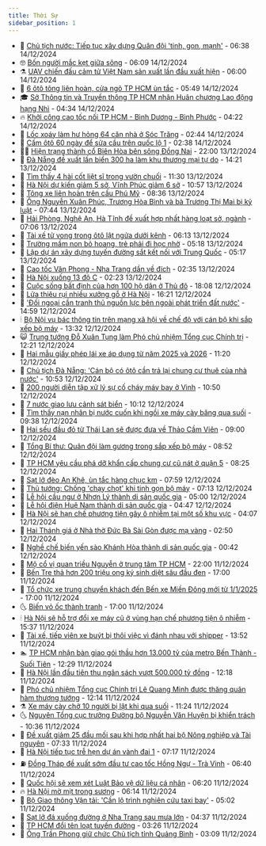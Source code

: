 ```yaml
---
title: Thời Sự
sidebar_position: 1
---
```


<!-- vnexpress-thoi-su:START -->
- 🦒 [Chủ tịch nước: Tiếp tục xây dựng Quân đội &#39;tinh, gọn, mạnh&#39;](https://vnexpress.net/chu-tich-nuoc-tiep-tuc-xay-dung-quan-doi-tinh-gon-manh-4827720.html) - 06:38 14/12/2024
- 🤓 [Bốn người mắc kẹt giữa sông](https://vnexpress.net/bon-nguoi-mac-ket-giua-song-4827806.html) - 06:09 14/12/2024
- ⚗️ [UAV chiến đấu cảm tử Việt Nam sản xuất lần đầu xuất hiện](https://vnexpress.net/uav-chien-dau-cam-tu-viet-nam-san-xuat-lan-dau-xuat-hien-4827643.html) - 06:00 14/12/2024
- 🌊 [6 ôtô tông liên hoàn, cửa ngõ TP HCM ùn tắc](https://vnexpress.net/6-oto-tong-lien-hoan-cua-ngo-tp-hcm-un-tac-4827817.html) - 05:49 14/12/2024
- 🎓 [Sở Thông tin và Truyền thông TP HCM nhận Huân chương Lao động hạng Nhì](https://vnexpress.net/so-thong-tin-va-truyen-thong-tp-hcm-nhan-huan-chuong-lao-dong-hang-nhi-4827773.html) - 04:34 14/12/2024
- 🔥 [Khởi công cao tốc nối TP HCM - Bình Dương - Bình Phước](https://vnexpress.net/khoi-cong-cao-toc-noi-tp-hcm-binh-duong-binh-phuoc-4827692.html) - 04:22 14/12/2024
- 🦏 [Lốc xoáy làm hư hỏng 64 căn nhà ở Sóc Trăng](https://vnexpress.net/loc-xoay-lam-hu-hong-64-can-nha-o-soc-trang-4827725.html) - 02:44 14/12/2024
- 👺 [Cấm ôtô 60 ngày để sửa cầu trên quốc lộ 1](https://vnexpress.net/cam-oto-60-ngay-de-sua-cau-tren-quoc-lo-1-4827558.html) - 02:38 14/12/2024
- 🧑‍🏫 [Hiện trạng thành cổ Biên Hòa bên sông Đồng Nai](https://vnexpress.net/hien-trang-thanh-co-bien-hoa-ben-song-dong-nai-vnepre-4826174.html) - 22:00 13/12/2024
- 🚦 [Đà Nẵng đề xuất lấn biển 300 ha làm khu thương mại tự do](https://vnexpress.net/da-nang-de-xuat-lan-bien-300-ha-lam-khu-thuong-mai-tu-do-4827618.html) - 14:21 13/12/2024
- 🎉 [Tìm thấy 4 hài cốt liệt sĩ trong vườn chuối](https://vnexpress.net/tim-thay-4-hai-cot-liet-si-trong-vuon-chuoi-4827525.html) - 11:30 13/12/2024
- 🦒 [Hà Nội dự kiến giảm 5 sở, Vĩnh Phúc giảm 6 sở](https://vnexpress.net/ha-noi-du-kien-giam-5-so-vinh-phuc-giam-6-so-4827571.html) - 10:57 13/12/2024
- 🤗 [Tông xe liên hoàn trên cầu Phú Mỹ](https://vnexpress.net/tong-xe-lien-hoan-tren-cau-phu-my-4827537.html) - 08:36 13/12/2024
- 💼 [Ông Nguyễn Xuân Phúc, Trương Hòa Bình và bà Trương Thị Mai bị kỷ luật](https://vnexpress.net/ong-nguyen-xuan-phuc-truong-hoa-binh-va-ba-truong-thi-mai-bi-ky-luat-4827495.html) - 07:44 13/12/2024
- 🤩 [Hải Phòng, Nghệ An, Hà Tĩnh đề xuất hợp nhất hàng loạt sở, ngành](https://vnexpress.net/hai-phong-nghe-an-ha-tinh-de-xuat-hop-nhat-hang-loat-so-nganh-4827436.html) - 07:06 13/12/2024
- 🤡 [Tài xế tử vong trong ôtô lật ngửa dưới kênh](https://vnexpress.net/tai-xe-tu-vong-trong-oto-lat-ngua-duoi-kenh-4827437.html) - 06:13 13/12/2024
- 💯 [Trường mầm non bỏ hoang, trẻ phải đi học nhờ](https://vnexpress.net/truong-mam-non-bo-hoang-tre-phai-di-hoc-nho-4827358.html) - 05:18 13/12/2024
- 👺 [Lập dự án xây dựng tuyến đường sắt kết nối với Trung Quốc](https://vnexpress.net/lap-du-an-xay-dung-tuyen-duong-sat-ket-noi-voi-trung-quoc-4827350.html) - 05:17 13/12/2024
- 🌮 [Cao tốc Vân Phong - Nha Trang dần về đích](https://vnexpress.net/cao-toc-van-phong-nha-trang-dan-ve-dich-4826151.html) - 02:35 13/12/2024
- 🥸 [Hà Nội xuống 13 độ C](https://vnexpress.net/ha-noi-xuong-13-do-c-4827262.html) - 02:23 13/12/2024
- 🐻 [Cuộc sống bất định của hơn 100 hộ dân ở Thủ đô](https://vnexpress.net/cuoc-song-bat-dinh-cua-hon-100-ho-dan-o-thu-do-4826673.html) - 18:08 12/12/2024
- 👀 [Lửa thiêu rụi nhiều xưởng gỗ ở Hà Nội](https://vnexpress.net/lua-thieu-rui-nhieu-xuong-go-o-ha-noi-4827194.html) - 16:21 12/12/2024
- 🤔 [&#39;Đối ngoại cần tranh thủ nguồn lực bên ngoài phát triển đất nước&#39;](https://vnexpress.net/doi-ngoai-can-tranh-thu-nguon-luc-ben-ngoai-phat-trien-dat-nuoc-4827177.html) - 14:59 12/12/2024
- 🕯 [Bộ Nội vụ bác thông tin trên mạng xã hội về chế độ với cán bộ khi sắp xếp bộ máy](https://vnexpress.net/bo-noi-vu-bac-thong-tin-tren-mang-xa-hoi-ve-che-do-voi-can-bo-khi-sap-xep-bo-may-4827156.html) - 13:32 12/12/2024
- 😺 [Trung tướng Đỗ Xuân Tụng làm Phó chủ nhiệm Tổng cục Chính trị](https://vnexpress.net/trung-tuong-do-xuan-tung-lam-pho-chu-nhiem-tong-cuc-chinh-tri-4827141.html) - 12:21 12/12/2024
- 🦆 [Hai mẫu giấy phép lái xe áp dụng từ năm 2025 và 2026](https://vnexpress.net/hai-mau-giay-phep-lai-xe-ap-dung-tu-nam-2025-va-2026-4827036.html) - 11:20 12/12/2024
- 🧰 [Chủ tịch Đà Nẵng: &#39;Cán bộ có ôtô cần trả lại chung cư thuê của nhà nước&#39;](https://vnexpress.net/chu-tich-da-nang-can-bo-co-oto-can-tra-lai-chung-cu-thue-cua-nha-nuoc-4827083.html) - 10:53 12/12/2024
- 🦍 [200 người diễn tập xử lý sự cố cháy máy bay ở Vinh](https://vnexpress.net/200-nguoi-dien-tap-xu-ly-su-co-chay-may-bay-o-vinh-4827099.html) - 10:50 12/12/2024
- 🧰 [7 nước giao lưu cảnh sát biển](https://vnexpress.net/7-nuoc-giao-luu-canh-sat-bien-4827086.html) - 10:12 12/12/2024
- 💃 [Tìm thấy nạn nhân bị nước cuốn khi ngồi xe máy cày băng qua suối](https://vnexpress.net/tim-thay-nan-nhan-bi-nuoc-cuon-khi-ngoi-xe-may-cay-bang-qua-suoi-4827070.html) - 09:38 12/12/2024
- 🧰 [Hai sếu đầu đỏ từ Thái Lan sẽ được đưa về Thảo Cầm Viên](https://vnexpress.net/hai-seu-dau-do-tu-thai-lan-se-duoc-dua-ve-thao-cam-vien-4826967.html) - 09:00 12/12/2024
- 🚀 [Tổng Bí thư: Quân đội làm gương trong sắp xếp bộ máy](https://vnexpress.net/tong-bi-thu-quan-doi-lam-guong-trong-sap-xep-bo-may-4826941.html) - 08:52 12/12/2024
- 🎊 [TP HCM yêu cầu phá dỡ khẩn cấp chung cư cũ nát ở quận 5](https://vnexpress.net/tp-hcm-yeu-cau-pha-do-khan-cap-chung-cu-cu-nat-o-quan-5-4827018.html) - 08:25 12/12/2024
- 🤭 [Sạt lở đèo An Khê, ùn tắc hàng chục km](https://vnexpress.net/sat-lo-deo-an-khe-un-tac-hang-chuc-km-4826878.html) - 07:59 12/12/2024
- 🤗 [Thủ tướng: Chống &#39;chạy chọt&#39; khi tinh gọn bộ máy](https://vnexpress.net/thu-tuong-chong-chay-chot-khi-tinh-gon-bo-may-4826945.html) - 07:13 12/12/2024
- 🌈 [Lễ hội cầu ngư ở Nhơn Lý thành di sản quốc gia](https://vnexpress.net/le-hoi-cau-ngu-o-nhon-ly-thanh-di-san-quoc-gia-4826807.html) - 05:00 12/12/2024
- 🦣 [Lễ hội điện Huệ Nam thành di sản quốc gia](https://vnexpress.net/le-hoi-dien-hue-nam-thanh-di-san-quoc-gia-4826890.html) - 04:47 12/12/2024
- 🎡 [Hà Nội sẽ hạn chế phương tiện gây ô nhiễm tại một số khu vực](https://vnexpress.net/ha-noi-se-han-che-phuong-tien-gay-o-nhiem-tai-mot-so-khu-vuc-4826836.html) - 04:07 12/12/2024
- 🦏 [Hai Thánh giá ở Nhà thờ Đức Bà Sài Gòn được mạ vàng](https://vnexpress.net/hai-thanh-gia-o-nha-tho-duc-ba-sai-gon-duoc-ma-vang-4826726.html) - 02:50 12/12/2024
- 🎊 [Nghề chế biến yến sào Khánh Hòa thành di sản quốc gia](https://vnexpress.net/nghe-che-bien-yen-sao-khanh-hoa-thanh-di-san-quoc-gia-4826734.html) - 00:42 12/12/2024
- 🫶 [Mộ cổ vị quan triều Nguyễn ở trung tâm TP HCM](https://vnexpress.net/mo-co-vi-quan-trieu-nguyen-o-trung-tam-tp-hcm-4826268.html) - 22:00 11/12/2024
- 🤔 [Bến Tre thả hơn 200 triệu ong ký sinh diệt sâu đầu đen](https://vnexpress.net/ben-tre-tha-hon-200-trieu-ong-ky-sinh-diet-sau-dau-den-4826694.html) - 17:00 11/12/2024
- 🤠 [Tổ chức xe trung chuyển khách đến Bến xe Miền Đông mới từ 1/1/2025](https://vnexpress.net/to-chuc-xe-trung-chuyen-khach-den-ben-xe-mien-dong-moi-tu-1-1-2025-4826656.html) - 17:00 11/12/2024
- 🌜 [Biến vỏ ốc thành tranh](https://vnexpress.net/bien-vo-oc-thanh-tranh-4826532.html) - 17:00 11/12/2024
- 🕯 [Hà Nội sẽ hỗ trợ đổi xe máy cũ ở vùng hạn chế phương tiện ô nhiễm](https://vnexpress.net/ha-noi-se-ho-tro-doi-xe-may-cu-o-vung-han-che-phuong-tien-o-nhiem-4826714.html) - 15:37 11/12/2024
- 🤔 [Tài xế, tiếp viên xe buýt bị thôi việc vì đánh nhau với shipper](https://vnexpress.net/tai-xe-tiep-vien-xe-buyt-bi-thoi-viec-vi-danh-nhau-voi-shipper-4826707.html) - 13:52 11/12/2024
- 🏊 [TP HCM nhận bàn giao gói thầu hơn 13.000 tỷ của metro Bến Thành - Suối Tiên](https://vnexpress.net/tp-hcm-nhan-ban-giao-goi-thau-hon-13-000-ty-cua-metro-ben-thanh-suoi-tien-4826696.html) - 12:29 11/12/2024
- 🌮 [Hà Nội lần đầu tiên thu ngân sách vượt 500.000 tỷ đồng](https://vnexpress.net/ha-noi-lan-dau-tien-thu-ngan-sach-vuot-500-000-ty-dong-4826668.html) - 12:18 11/12/2024
- 🫣 [Phó chủ nhiệm Tổng cục Chính trị Lê Quang Minh được thăng quân hàm thượng tướng](https://vnexpress.net/pho-chu-nhiem-tong-cuc-chinh-tri-le-quang-minh-duoc-thang-quan-ham-thuong-tuong-4826690.html) - 12:14 11/12/2024
- ⚗️ [Xe máy cày chở 10 người bị lật khi qua suối](https://vnexpress.net/xe-may-cay-cho-10-nguoi-bi-lat-khi-qua-suoi-4826676.html) - 11:24 11/12/2024
- 🌜 [Nguyên Tổng cục trưởng Đường bộ Nguyễn Văn Huyện bị khiển trách](https://vnexpress.net/nguyen-tong-cuc-truong-duong-bo-nguyen-van-huyen-bi-khien-trach-4826663.html) - 10:36 11/12/2024
- 🌁 [Đề xuất giảm 25 đầu mối sau khi hợp nhất hai bộ Nông nghiệp và Tài nguyên](https://vnexpress.net/de-xuat-giam-25-dau-moi-sau-khi-hop-nhat-hai-bo-nong-nghiep-va-tai-nguyen-4826534.html) - 07:33 11/12/2024
- 🐲 [Hà Nội tiếp tục trễ hẹn dự án vành đai 1](https://vnexpress.net/ha-noi-tiep-tuc-tre-hen-du-an-vanh-dai-1-4826454.html) - 07:17 11/12/2024
- ⛽️ [Đồng Tháp đề xuất sớm đầu tư cao tốc Hồng Ngự - Trà Vinh](https://vnexpress.net/dong-thap-de-xuat-som-dau-tu-cao-toc-hong-ngu-tra-vinh-4826493.html) - 06:40 11/12/2024
- 🗽 [Quốc hội sẽ xem xét Luật Bảo vệ dữ liệu cá nhân](https://vnexpress.net/quoc-hoi-se-xem-xet-luat-bao-ve-du-lieu-ca-nhan-4826367.html) - 06:20 11/12/2024
- 🔥 [Hà Nội mờ mịt trong sương](https://vnexpress.net/ha-noi-mo-mit-trong-suong-4826436.html) - 06:14 11/12/2024
- 💯 [Bộ Giao thông Vận tải: &#39;Cần lộ trình nghiên cứu taxi bay&#39;](https://vnexpress.net/bo-giao-thong-van-tai-can-lo-trinh-nghien-cuu-taxi-bay-4826426.html) - 05:02 11/12/2024
- 🦆 [Sạt lở đá xuống đường ở Nha Trang sau mưa lớn](https://vnexpress.net/sat-lo-da-xuong-duong-o-nha-trang-sau-mua-lon-4826441.html) - 04:37 11/12/2024
- 🫣 [TP HCM đổi tên loạt tuyến đường](https://vnexpress.net/tp-hcm-doi-ten-loat-tuyen-duong-4826265.html) - 03:26 11/12/2024
- 🤡 [Ông Trần Phong giữ chức Chủ tịch tỉnh Quảng Bình](https://vnexpress.net/ong-tran-phong-giu-chuc-chu-tich-tinh-quang-binh-4826391.html) - 03:09 11/12/2024<!-- vnexpress-thoi-su:END -->